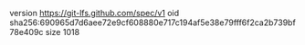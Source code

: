 version https://git-lfs.github.com/spec/v1
oid sha256:690965d7d6aee72e9cf608880e717c194af5e38e79fff6f2ca2b739bf78e409c
size 1018
